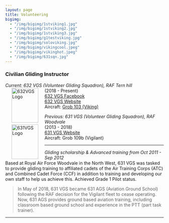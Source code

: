 ```yaml
---
layout: page
title: Volunteering
bigimg:
  - "/img/bigimg/1stviking1.jpg"
  - "/img/bigimg/1stviking2.jpg"
  - "/img/bigimg/1stviking3.jpg"
  - "/img/bigimg/g1testviking.jpg"
  - "/img/bigimg/soloviking.jpg"
  - "/img/bigimg/vikingcool.jpeg"
  - "/img/bigimg/vikinghot.jpeg"
  - "/img/bigimg/631sqn.jpg"
---
```

### Civilian Gliding Instructor  
_Current: 632 VGS (Volunteer Gliding Squadron), RAF Tern hill_  
<img src="https://b-kennedy0.github.io/img/logos/632vgscrest.png" alt="632VGS Logo" width="85" height="110" style="float:left; border-width: 25px; margin-right: 20px; margin-left: 20px;"/>
(2018 - Present)  
[632 VGS Facebook](https://www.facebook.com/632SqnVGS/)  
[632 VGS Website](https://632vgs.co.uk/)   
Aircraft: [Grob 103 (Viking)](https://www.raf.mod.uk/aircraft/viking-t1/)   

_Previous: 631 VGS (Volunteer Gliding Squadron), RAF Woodvale_  
<img src="https://b-kennedy0.github.io/img/logos/631vgscrest.png" alt="631VGS Logo" width="85" height="110" style="float:left; border-width: 25px; margin-right: 20px; margin-left: 20px;"/>
(2013 - 2018)  
[631 VGS Website](http://631vgs.com/)   
Aircraft: Grob 109b (Vigilant)

---

_Gliding scholarship & Advanced training from Oct 2011 - Sep 2012_  
Based at Royal Air Force Woodvale in the North West, 631 VGS was tasked to provide gliding training to affiliated cadets of the Air Training Corps (ATC) and Combined Cadet Force (CCF) in addition to training and developing our own staff to help us achieve this. Achieved Grade 1 Pilot status.

> In May of 2018, 631 VGS became 631 AGS (Aviation Ground School) following the RAF decision for the Vigilant fleet to cease operating. Now, 631 AGS provides ground based aviation training, including classroom based ground school and experience in the PTT (part task trainer).

---
